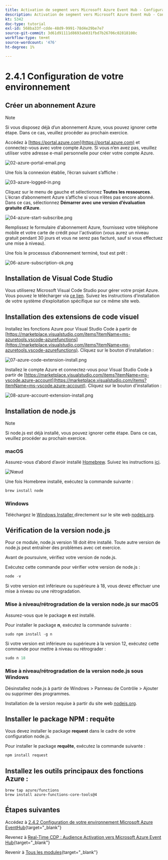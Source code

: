 ```yaml
---
title: Activation de segment vers Microsoft Azure Event Hub - Configuration de votre environnement Microsoft Azure
description: Activation de segment vers Microsoft Azure Event Hub - Configuration de votre environnement Microsoft Azure
kt: 5342
doc-type: tutorial
exl-id: 568ba33f-cdde-48d9-9991-78d4e29be7e7
source-git-commit: 3d61d91111d8693ab031fbd7b26706c02818108c
workflow-type: tm+mt
source-wordcount: '476'
ht-degree: 1%

---
```


# 2.4.1 Configuration de votre environnement

## Créer un abonnement Azure

>[!NOTE]
>
>Si vous disposez déjà d’un abonnement Azure, vous pouvez ignorer cette étape. Dans ce cas, veuillez procéder au prochain exercice.

Accédez à [https://portal.azure.com](https://portal.azure.com) et connectez-vous avec votre compte Azure. Si vous n’en avez pas, veuillez utiliser votre adresse e-mail personnelle pour créer votre compte Azure.

![02-azure-portal-email.png](./images/02azureportalemail.png)

Une fois la connexion établie, l’écran suivant s’affiche :

![03-azure-logged-in.png](./images/03azureloggedin.png)

Cliquez sur le menu de gauche et sélectionnez **Toutes les ressources**. L’écran d’abonnement Azure s’affiche si vous n’êtes pas encore abonné. Dans ce cas, sélectionnez **Démarrer avec une version d’évaluation gratuite d’Azure**.

![04-azure-start-subscribe.png](./images/04azurestartsubscribe.png)

Remplissez le formulaire d&#39;abonnement Azure, fournissez votre téléphone mobile et votre carte de crédit pour l&#39;activation (vous aurez un niveau gratuit pendant 30 jours et vous ne serez pas facturé, sauf si vous effectuez une mise à niveau).

Une fois le processus d’abonnement terminé, tout est prêt :

![06-azure-subscription-ok.png](./images/06azuresubscriptionok.png)

## Installation de Visual Code Studio

Vous utiliserez Microsoft Visual Code Studio pour gérer votre projet Azure. Vous pouvez le télécharger via [ce lien](https://code.visualstudio.com/download). Suivez les instructions d’installation de votre système d’exploitation spécifique sur ce même site web.

## Installation des extensions de code visuel

Installez les fonctions Azure pour Visual Studio Code à partir de [https://marketplace.visualstudio.com/items?itemName=ms-azuretools.vscode-azurefunctions](https://marketplace.visualstudio.com/items?itemName=ms-azuretools.vscode-azurefunctions). Cliquez sur le bouton d’installation :

![07-azure-code-extension-install.png](./images/07azurecodeextensioninstall.png)

Installez le compte Azure et connectez-vous pour Visual Studio Code à partir de [https://marketplace.visualstudio.com/items?itemName=ms-vscode.azure-account](https://marketplace.visualstudio.com/items?itemName=ms-vscode.azure-account). Cliquez sur le bouton d’installation :

![08-azure-account-extension-install.png](./images/08azureaccountextensioninstall.png)

## Installation de node.js

>[!NOTE]
>
>Si node.js est déjà installé, vous pouvez ignorer cette étape. Dans ce cas, veuillez procéder au prochain exercice.

### macOS

Assurez-vous d’abord d’avoir installé [Homebrew](https://brew.sh/). Suivez les instructions [ici](https://brew.sh/).

![Nœud](./images/brew.png)

Une fois Homebrew installé, exécutez la commande suivante :

```javascript
brew install node
```

### Windows

Téléchargez le [ Windows Installer ](https://nodejs.org/en/#home-downloadhead) directement sur le site web [nodejs.org](https://nodejs.org/en/).

## Vérification de la version node.js

Pour ce module, node.js version 18 doit être installé. Toute autre version de node.js peut entraîner des problèmes avec cet exercice.

Avant de poursuivre, vérifiez votre version de node.js.

Exécutez cette commande pour vérifier votre version de node.js :

```javascript
node -v
```

Si votre version est inférieure ou supérieure à 18, vous devez effectuer une mise à niveau ou une rétrogradation.

### Mise à niveau/rétrogradation de la version node.js sur macOS

Assurez-vous que le package **n** est installé.

Pour installer le package **n**, exécutez la commande suivante :

```javascript
sudo npm install -g n
```

Si votre version est inférieure ou supérieure à la version 12, exécutez cette commande pour mettre à niveau ou rétrograder :

```javascript
sudo n 18
```

### Mise à niveau/rétrogradation de la version node.js sous Windows

Désinstallez node.js à partir de Windows > Panneau de Contrôle > Ajouter ou supprimer des programmes.

Installation de la version requise à partir du site web [nodejs.org](https://nodejs.org/en/).

## Installer le package NPM : requête

Vous devez installer le package **request** dans le cadre de votre configuration node.js.

Pour installer le package **requête**, exécutez la commande suivante :

```javascript
npm install request
```

## Installez les outils principaux des fonctions Azure :

```
brew tap azure/functions
brew install azure-functions-core-tools@4
```

## Étapes suivantes

Accédez à [2.4.2 Configuration de votre environnement Microsoft Azure EventHub](./ex2.md){target="_blank"}

Revenez à [Real-Time CDP : Audience Activation vers Microsoft Azure Event Hub](./segment-activation-microsoft-azure-eventhub.md){target="_blank"}

Revenir à [Tous les modules](./../../../../overview.md){target="_blank"}
